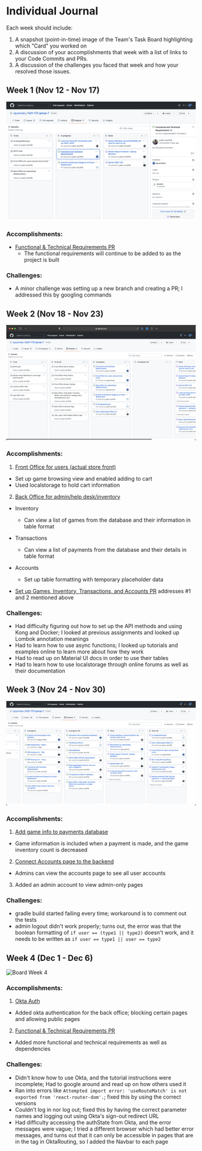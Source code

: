 # Individual Journal

Each week should include:
1. A snapshot (point-in-time) image of the Team's Task Board highlighting which "Card" you worked on
2. A discussion of your accomplishments that week with a list of links to your Code Commits and PRs.
3. A discussion of the challenges you faced that week and how your resolved those issues.


## Week 1 (Nov 12 - Nov 17)

![Board Week 1](images/sn-1.png)

### Accomplishments:
- [Functional & Technical Requirements PR](URL "https://github.com/nguyensjsu/fa21-172-group-7/pull/8")
    - The functional requirements will continue to be added to as the project is built

### Challenges:
- A minor challenge was setting up a new branch and creating a PR; I addressed this by googling commands



## Week 2 (Nov 18 - Nov 23)

![Board Week 2](images/sn-2.png)

### Accomplishments:
1. [Front Office for users (actual store front)](URL "https://github.com/nguyensjsu/fa21-172-group-7/issues/11")
- Set up game browsing view and enabled adding to cart
- Used localstorage to hold cart information

2. [Back Office for admin/help desk/inventory](https://github.com/nguyensjsu/fa21-172-group-7/issues/12)
- Inventory
	- Can view a list of games from the database and their information in table format
- Transactions
	- Can view a list of payments from the database and their details in table format
- Accounts
	- Set up table formatting with temporary placeholder data


- [Set up Games, Inventory, Transactions, and Accounts PR](https://github.com/nguyensjsu/fa21-172-group-7/pull/23) addresses #1 and 2 mentioned above


### Challenges:
- Had difficulty figuring out how to set up the API methods and using Kong and Docker; I looked at previous assignments and looked up Lombok annotation meanings
- Had to learn how to use async functions; I looked up tutorials and examples online to learn more about how they work
- Had to read up on Material UI docs in order to use their tables
- Had to learn how to use localstorage through online forums as well as their documentation



## Week 3 (Nov 24 - Nov 30)

![Board Week 3](images/sn-3.png)

### Accomplishments:
1. [Add game info to payments database](https://github.com/nguyensjsu/fa21-172-group-7/issues/27)
- Game information is included when a payment is made, and the game inventory count is decreased
2. [Connect Accounts page to the backend](https://github.com/nguyensjsu/fa21-172-group-7/issues/36)
- Admins can view the accounts page to see all user accounts
3. Added an admin account to view admin-only pages

### Challenges:
- gradle build started failing every time; workaround is to comment out the tests
- admin logout didn't work properly; turns out, the error was that the boolean formatting of `if user == (type1 || type2)` doesn't work, and it needs to be written as `if user == type1 || user == type2`



## Week 4 (Dec 1 - Dec 6)

![Board Week 4](images/.png)

### Accomplishments:
1. [Okta Auth](https://github.com/nguyensjsu/fa21-172-group-7/issues/48)
- Added okta authentication for the back office; blocking certain pages and allowing public pages
2. [Functional & Technical Requirements PR](URL "https://github.com/nguyensjsu/fa21-172-group-7/pull/8")
- Added more functional and technical requirements as well as dependencies


### Challenges:
- Didn't know how to use Okta, and the tutorial instructions were incomplete; Had to google around and read up on how others used it
- Ran into errors like `Attempted import error: 'useRouteMatch' is not exported from 'react-router-dom'.`; fixed this by using the correct versions
- Couldn't log in nor log out; fixed this by having the correct parameter names and logging out using Okta's sign-out redirect URL
- Had difficulty accessing the authState from Okta, and the error messages were vague; I tried a different browser which had better error messages, and turns out that it can only be accessible in pages that are in the <Security> tag in OktaRouting, so I added the Navbar to each page


